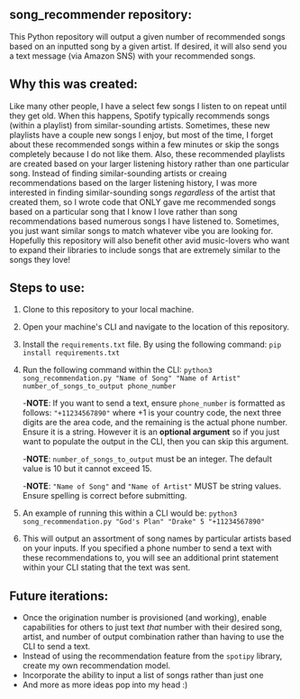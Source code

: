 ## song_recommender repository:
This Python repository will output a given number of recommended songs based on an inputted song by a given artist. 
If desired, it will also send you a text message (via Amazon SNS) with your recommended songs.

## Why this was created:
Like many other people, I have a select few songs I listen to on repeat until they get old. When this happens, Spotify typically recommends songs (within a playlist) from similar-sounding artists. Sometimes, these new playlists have a couple new songs I enjoy, but most of the time, I forget about these recommended songs within a few minutes or skip the songs completely because I do not like them. Also, these recommended playlists are created based on your larger listening history rather than one particular song. Instead of finding similar-sounding artists or creaing recommendations based on the larger listening history, I was more interested in finding similar-sounding songs *regardless* of the artist that created them, so I wrote code that ONLY gave me recommended songs based on a particular song that I know I love rather than song recommendations based numerous songs I have listened to. Sometimes, you just want similar songs to match whatever vibe you are looking for. Hopefully this repository will also benefit other avid music-lovers who want to expand their libraries to include songs that are extremely similar to the songs they love!

## Steps to use:
1. Clone to this repository to your local machine.
2. Open your machine's CLI and navigate to the location of this repository.
3. Install the `requirements.txt` file. By using the following command: `pip install requirements.txt` 
4. Run the following command within the CLI:
`python3 song_recommendation.py "Name of Song" "Name of Artist" number_of_songs_to_output phone_number`

    -**NOTE**: If you want to send a text, ensure `phone_number` is formatted as follows:
      `"+11234567890"` where +1 is your country code, the next three digits are the area code, and the remaining is the actual phone number. Ensure it is a string. However it is an **optional argument** so if you just want to populate the output in the CLI, then you can skip this argument.

    -**NOTE**: `number_of_songs_to_output` must be an integer. The default value is 10 but it cannot exceed 15.
  
    -**NOTE**: `"Name of Song"` and `"Name of Artist"` MUST be string values. Ensure spelling is correct before submitting.
  
5. An example of running this within a CLI would be:
`python3 song_recommendation.py "God's Plan" "Drake" 5 "+11234567890"`
6. This will output an assortment of song names by particular artists based on your inputs. If you specified a phone number to send a text with these recommendations to, you will see an additional print statement within your CLI stating that the text was sent.



## Future iterations:
- Once the origination number is provisioned (and working), enable capabilities for others to just text *that* number with their desired song, artist, and number of output combination rather than having to use the CLI to send a text.
- Instead of using the recommendation feature from the `spotipy` library, create my own recommendation model.
- Incorporate the ability to input a list of songs rather than just one
- And more as more ideas pop into my head :)
